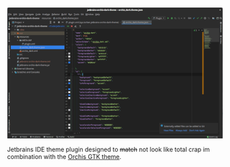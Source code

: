 ![screenshot](screenshot.png)

Jetbrains IDE theme plugin designed to ~~match~~ not look like total crap im combination with the [Orchis GTK theme]([https://github.com/vinceliuice/Orchis-theme). 
